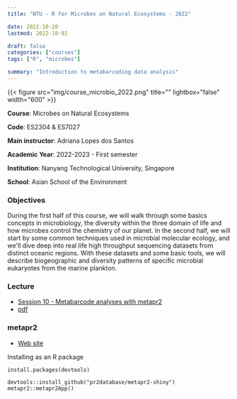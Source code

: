 ```yaml
---
title: "NTU - R for Microbes on Natural Ecosystems - 2022"

date: 2022-10-20
lastmod: 2022-10-02

draft: false
categories: ["courses"]
tags: ["R", "microbes"]

summary: "Introduction to metabarcoding data analysis"
---
```


{{< figure src="img/course_microbio_2022.png" title="" lightbox="false" width="600" >}}

__Course__: Microbes on Natural Ecosystems

__Code__: ES2304 & ES7027

__Main instructor__: Adriana Lopes dos Santos

__Academic Year__: 2022-2023 - First semester

__Institution__: Nanyang Technological University, Singapore

__School__: Asian School of the Environment

### Objectives
During the first half of this course, we will walk through some basics concepts in microbiology, the diversity within the three domain of life and how microbes control the chemistry of our planet.  In the second half, we will start by some common techniques used in microbial molecular ecology, and we'll dive deep into real life high throughput sequencing datasets from distinct oceanic regions. With these datasets and some basic tools, we will describe biogeographic and diversity patterns of specific microbial eukaryotes from the marine plankton. 



### Lecture
* [Session 10 - Metabarcode analyses with metapr2](https://daniel-vaulot.fr/html/course-microbes-2021/Metapr2.html) 
* [pdf](https://daniel-vaulot.fr/html/course-microbes-2021/Metapr2.pdf) 


### metapr2

* [Web site](https://shiny.metapr2.org)

Installing as an R package

```
install.packages(devtools)

devtools::install_github("pr2database/metapr2-shiny")
metapr2::metapr2App()
```


